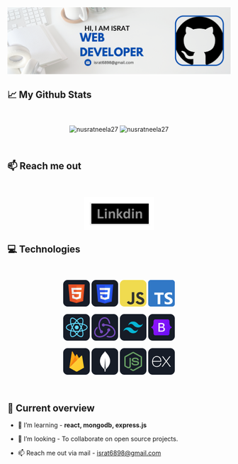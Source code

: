 

<img src="https://github.com/Isratjahan6898/isratjahan6898/blob/main/Images/Icons/banner%20(2).png" alt="banner"/>

## :chart_with_upwards_trend: My Github Stats

<br/>

<p align="center">
<img  src="https://github-readme-stats.vercel.app/api/top-langs?username=nusratneela27&show_icons=true&locale=en&layout=compact&theme=synthwave&hide_border=true&background=0D1117" alt="nusratneela27" />
<img  src="https://github-readme-streak-stats.herokuapp.com/?user=nusratneela27&theme=synthwave&hide_border=true&background=0D1117&stroke=0D1117" alt="nusratneela27" />
</p>
<br/>

## :mailbox: Reach me out

<br/>

<p align="center">
<a href="https://www.linkedin.com/in/nusrat-jahan-neela/" target="blank">
<img align="center" src="https://github.com/nusratneela27/nusratneela27/blob/main/images/icons/linkdin.png" alt="www.linkedin.com/in/nusrat-jahan-neela" height="75" />
</a>

</br>

## :computer: Technologies

<br>
<p align="center"> 
<img src="https://github.com/nusratneela27/nusratneela27/blob/main/images/icons/HTML.png"/>
<img src="https://github.com/nusratneela27/nusratneela27/blob/main/images/icons/css.png"/>
<img src="https://github.com/nusratneela27/nusratneela27/blob/main/images/icons/JavaScript.png"/>
<img src="https://github.com/nusratneela27/nusratneela27/blob/main/images/icons/typeScript.png"/>
</p>

<p align="center"> 
<img src="https://github.com/nusratneela27/nusratneela27/blob/main/images/icons/react.png"/>
<img src="https://github.com/nusratneela27/nusratneela27/blob/main/images/icons/redux.png"/>
<img src="https://github.com/nusratneela27/nusratneela27/blob/main/images/icons/tailwind.png"/>
<img src="https://github.com/nusratneela27/nusratneela27/blob/main/images/icons/Bootsrap.png"/>
</p>

<p align="center"> 
<img src="https://github.com/nusratneela27/nusratneela27/blob/main/images/icons/firebase.png"/>
<img src="https://github.com/nusratneela27/nusratneela27/blob/main/images/icons/mongo.png"/>
<img src="https://github.com/nusratneela27/nusratneela27/blob/main/images/icons/node.png"/>
<img src="https://github.com/nusratneela27/nusratneela27/blob/main/images/icons/express.png"/>
</p>

<br/>

## :eyes: Current overview

- 🌱 I’m learning - **react, mongodb, express.js**

- 👯 I’m looking - To collaborate on open source projects.



- 📫 Reach me out via mail - israt6898@gmail.com